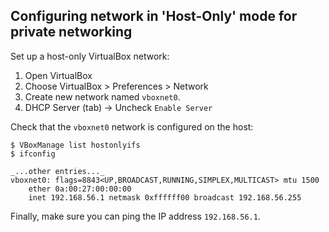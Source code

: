 ## Configuring network in 'Host-Only' mode for private networking

Set up a host-only VirtualBox network:

1. Open VirtualBox
1. Choose VirtualBox > Preferences > Network
1. Create new network named `vboxnet0`.
1. DHCP Server (tab) -> Uncheck `Enable Server`

Check that the `vboxnet0` network is configured on the host:

```
$ VBoxManage list hostonlyifs
$ ifconfig

_...other entries..._
vboxnet0: flags=8843<UP,BROADCAST,RUNNING,SIMPLEX,MULTICAST> mtu 1500
	ether 0a:00:27:00:00:00
	inet 192.168.56.1 netmask 0xffffff00 broadcast 192.168.56.255

```

Finally, make sure you can ping the IP address `192.168.56.1`.
